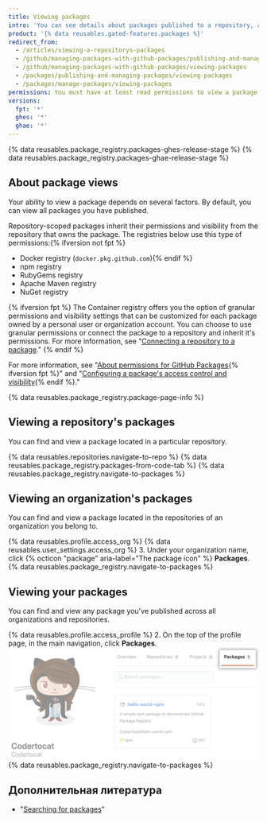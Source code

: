 ```yaml
---
title: Viewing packages
intro: 'You can see details about packages published to a repository, and narrow results by organization or user.'
product: '{% data reusables.gated-features.packages %}'
redirect_from:
  - /articles/viewing-a-repositorys-packages
  - /github/managing-packages-with-github-packages/publishing-and-managing-packages/viewing-a-repositorys-packages
  - /github/managing-packages-with-github-packages/viewing-packages
  - /packages/publishing-and-managing-packages/viewing-packages
  - /packages/manage-packages/viewing-packages
permissions: You must have at least read permissions to view a package.
versions:
  fpt: '*'
  ghes: '*'
  ghae: '*'
---
```


{% data reusables.package_registry.packages-ghes-release-stage %}
{% data reusables.package_registry.packages-ghae-release-stage %}

## About package views

Your ability to view a package depends on several factors. By default, you can view all packages you have published.

Repository-scoped packages inherit their permissions and visibility from the repository that owns the package. The registries below use this type of permissions:{% ifversion not fpt %}
- Docker registry (`docker.pkg.github.com`){% endif %}
- npm registry
- RubyGems registry
- Apache Maven registry
- NuGet registry

{% ifversion fpt %}
The Container registry offers you the option of granular permissions and visibility settings that can be customized for each package owned by a personal user or organization account. You can choose to use granular permissions or connect the package to a repository and inherit it's permissions. For more information, see "[Connecting a repository to a package](/packages/learn-github-packages/connecting-a-repository-to-a-package)."
{% endif %}

For more information, see "[About permissions for GitHub Packages](/packages/learn-github-packages/about-permissions-for-github-packages){% ifversion fpt %}" and "[Configuring a package's access control and visibility](/packages/learn-github-packages/configuring-a-packages-access-control-and-visibility){% endif %}."

{% data reusables.package_registry.package-page-info %}

## Viewing a repository's packages

You can find and view a package located in a particular repository.

{% data reusables.repositories.navigate-to-repo %}
{% data reusables.package_registry.packages-from-code-tab %}
{% data reusables.package_registry.navigate-to-packages %}

## Viewing an organization's packages

You can find and view a package located in the repositories of an organization you belong to.

{% data reusables.profile.access_org %}
{% data reusables.user_settings.access_org %}
3. Under your organization name, click {% octicon "package" aria-label="The package icon" %} **Packages**.
{% data reusables.package_registry.navigate-to-packages %}

## Viewing your packages

You can find and view any package you've published across all organizations and repositories.

{% data reusables.profile.access_profile %}
2. On the top of the profile page, in the main navigation, click **Packages**. ![Project tab](/assets/images/help/package-registry/user-packages-tab.png)
{% data reusables.package_registry.navigate-to-packages %}

## Дополнительная литература

- "[Searching for packages](/search-github/searching-on-github/searching-for-packages)"
